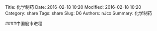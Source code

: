 Title: 化学制药
Date: 2016-02-18 10:20
Modified: 2016-02-18 10:20
Category: share
Tags: share
Slug: D6
Authors: nJcx
Summary: 化学制药


####中国股市进程

